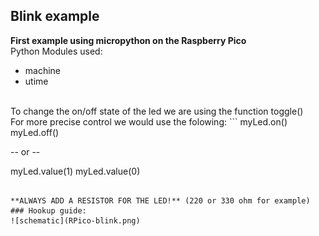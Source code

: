 ## Blink example
**First example using micropython on the Raspberry Pico** <br />
Python Modules used:
- machine
- utime
<br />
To change the on/off state of the led we are using the function toggle()<br />
For more precise control we would use the folowing:
```
myLed.on()
myLed.off()

-- or --

myLed.value(1)
myLed.value(0)
```

**ALWAYS ADD A RESISTOR FOR THE LED!** (220 or 330 ohm for example)
### Hookup guide:
![schematic](RPico-blink.png)

